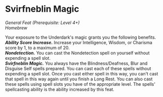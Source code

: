 # Svirfneblin Magic
*General Feat (Prerequisite: Level 4+)*  
*Homebrew*

Your exposure to the Underdark's magic grants you the following benefits.  
***Ability Score Increase.*** Increase your Intelligence, Wisdom, or Charisma score by 1, to a maximum of 20.  
***Nondetection.*** You can cast the Nondetection spell on yourself without expending a spell slot.  
***Svirfneblin Magic.*** You always have the Blindness/Deafness, Blur and Disguise Self spells prepared. You can cast each of these spells without expending a spell slot. Once you cast either spell in this way, you can't cast that spell in this way again until you finish a Long Rest. You can also cast these spells using spell slots you have of the appropriate level. The spells' spellcasting ability is the ability increased by this feat.